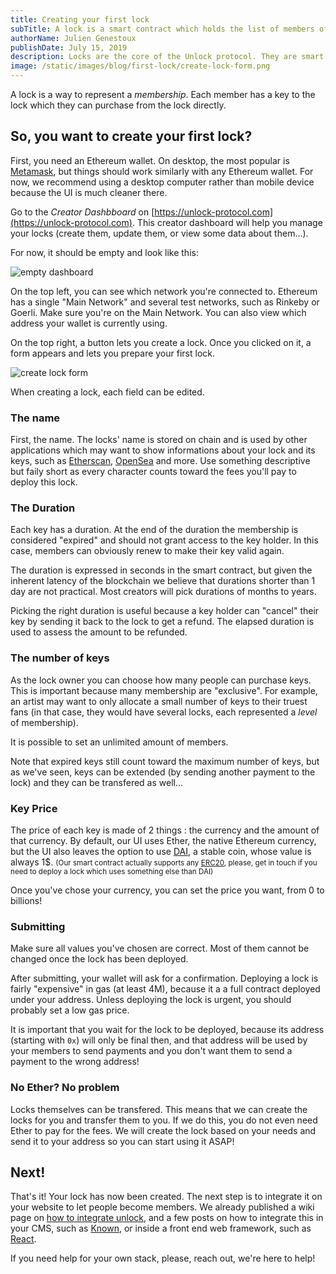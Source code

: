```yaml
---
title: Creating your first lock
subTitle: A lock is a smart contract which holds the list of members of your community.
authorName: Julien Genestoux
publishDate: July 15, 2019
description: Locks are the core of the Unlock protocol. They are smart contracts deployed on the Ethereum chain which lets your community become members by purchasing keys to your lock.
image: /static/images/blog/first-lock/create-lock-form.png
---
```


A lock is a way to represent a *membership*. Each member has a key to the lock which they can purchase from the lock directly.

## So, you want to create your first lock?

First, you need an Ethereum wallet. On desktop, the most popular is [Metamask](https://metamask.io/), but things should work similarly with any Ethereum wallet. For now, we recommend using a desktop computer rather than mobile device because the UI is much cleaner there.

Go to the _Creator Dashbboard_ on [https://unlock-protocol.com](https://unlock-protocol.com). This creator dashboard will help you manage your locks (create them, update them, or view some data about them...).

For now, it should be empty and look like this:

![empty dashboard](/static/images/blog/first-lock/empty-dashboard.png)

On the top left, you can see which network you're connected to. Ethereum has a single "Main Network" and several test networks, such as Rinkeby or Goerli. Make sure you're on the Main Network. You can also view which address your wallet is currently using.

On the top right, a button lets you create a lock. Once you clicked on it, a form appears and lets you prepare your first lock.

![create lock form](/static/images/blog/first-lock/create-lock-form.png)

When creating a lock, each field can be edited.

### The name

First, the name. The locks' name is stored on chain and is used by other applications which may want to show informations about your lock and its keys, such as [Etherscan](https://etherscan.io/), [OpenSea](https://opensea.io/) and more. Use something descriptive but faily short as every character counts toward the fees you'll pay to deploy this lock.

### The Duration

Each key has a duration. At the end of the duration the membership is considered "expired" and should not grant access to the key holder. In this case, members can obviously renew to make their key valid again.

The duration is expressed in seconds in the smart contract, but given the inherent latency of the blockchain we believe that durations shorter than 1 day are not practical. Most creators will pick durations of months to years.

Picking the right duration is useful because a key holder can "cancel" their key by sending it back to the lock to get a refund. The elapsed duration is used to assess the amount to be refunded.

### The number of keys

As the lock owner you can choose how many people can purchase keys. This is important because many membership are "exclusive". For example, an artist may want to only allocate a small number of keys to their truest fans (in that case, they would have several locks, each represented a _level_ of membership).

It is possible to set an unlimited amount of members.

Note that expired keys still count toward the maximum number of keys, but as we've seen, keys can be extended (by sending another payment to the lock) and they can be transfered as well...

### Key Price

The price of each key is made of 2 things : the currency and the amount of that currency. By default, our UI uses Ether, the native Ethereum currency, but the UI also leaves the option to use [DAI](https://makerdao.com/en/dai), a stable coin, whose value is always 1$. <small>(Our smart contract actually supports any [ERC20](https://www.investopedia.com/news/what-erc20-and-what-does-it-mean-ethereum/), please, get in touch if you need to deploy a lock which uses something else than DAI)</small>

Once you've chose your currency, you can set the price you want, from 0 to billions!

### Submitting

Make sure all values you've chosen are correct. Most of them cannot be changed once the lock has been deployed.

After submitting, your wallet will ask for a confirmation. Deploying a lock is fairly "expensive" in gas (at least 4M), because it a a full contract deployed under your address. Unless deploying the lock is urgent, you should probably set a low gas price.

It is important that you wait for the lock to be deployed, because its address (starting with `0x`) will only be final then, and that address will be used by your members to send payments and you don't want them to send a payment to the wrong address!

### No Ether? No problem

Locks themselves can be transfered. This means that we can create the locks for you and transfer them to you. If we do this, you do not even need Ether to pay for the fees. We will create the lock based on your needs and send it to your address so you can start using it ASAP!

## Next!

That's it! Your lock has now been created. The next step is to integrate it on your website to let people become members. We already published a wiki page on [how to integrate unlock](https://github.com/unlock-protocol/unlock/wiki/Integrating-Unlock-on-your-site), and a few posts on how to integrate this in your CMS, such as [Known](/blog/integrating-unlock-with-known/), or inside a front end web framework, such as [React](/blog/integratating-unlock-react/).

If you need help for your own stack, please, reach out, we're here to help!
